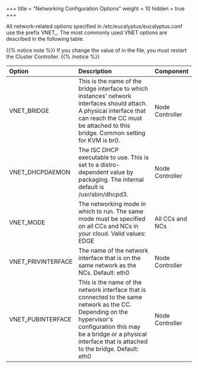 +++
title = "Networking Configuration Options"
weight = 10
hidden = true
+++

All network-related options specified in /etc/eucalyptus/eucalyptus.conf use the prefix VNET_. The most commonly used VNET options are described in the following table. 


{{% notice note %}}
If you change the value of in the file, you must restart the Cluster Controller. 
{{% /notice %}}


| Option | Description | Component | 
|  :---- |  :---- |  :---- | 
| VNET_BRIDGE | This is the name of the bridge interface to which instances' network interfaces should attach. A physical interface that can reach the CC must be attached to this bridge. Common setting for KVM is br0. | Node Controller | 
| VNET_DHCPDAEMON | The ISC DHCP executable to use. This is set to a distro-dependent value by packaging. The internal default is /usr/sbin/dhcpd3. | Node Controller | 
| VNET_MODE | The networking mode in which to run. The same mode must be specified on all CCs and NCs in your cloud. Valid values: EDGE | All CCs and NCs | 
| VNET_PRIVINTERFACE | The name of the network interface that is on the same network as the NCs. Default: eth0 | Node Controller | 
| VNET_PUBINTERFACE | This is the name of the network interface that is connected to the same network as the CC. Depending on the hypervisor's configuration this may be a bridge or a physical interface that is attached to the bridge. Default: eth0 | Node Controller | 

